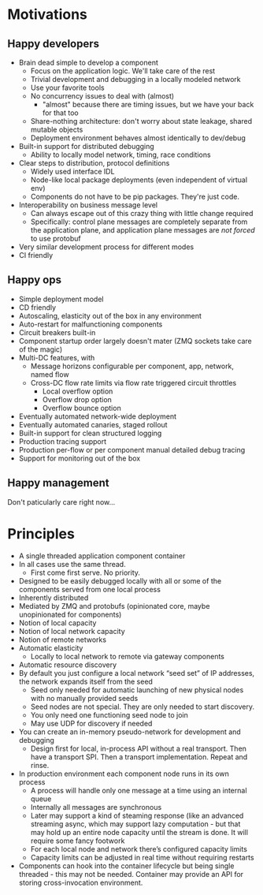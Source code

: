 # Motivations

## Happy developers

* Brain dead simple to develop a component
    * Focus on the application logic. We'll take care of the rest
    * Trivial development and debugging in a locally modeled network
    * Use your favorite tools
    * No concurrency issues to deal with (almost)
        * "almost" because there are timing issues, but we have your back for that too
    * Share-nothing architecture: don't worry about state leakage, shared mutable objects
    * Deployment environment behaves almost identically to dev/debug
* Built-in support for distributed debugging
    * Ability to locally model network, timing, race conditions
* Clear steps to distribution, protocol definitions
    * Widely used interface IDL
    * Node-like local package deployments (even independent of virtual env)
    * Components do not have to be pip packages. They're just code.
* Interoperability on business message level
    * Can always escape out of this crazy thing with little change required
    * Specifically: control plane messages are completely separate from
      the application plane, and application plane messages are *not
      forced* to use protobuf
* Very similar development process for different modes
* CI friendly

## Happy ops

* Simple deployment model
* CD friendly
* Autoscaling, elasticity out of the box in any environment
* Auto-restart for malfunctioning components
* Circuit breakers built-in
* Component startup order largely doesn't mater (ZMQ sockets take care of the magic)
* Multi-DC features, with
    * Message horizons configurable per component, app, network, named flow
    * Cross-DC flow rate limits via flow rate triggered circuit throttles
        * Local overflow option
        * Overflow drop option
        * Overflow bounce option
* Eventually automated network-wide deployment
* Eventually automated canaries, staged rollout
* Built-in support for clean structured logging
* Production tracing support
* Production per-flow or per component manual detailed debug tracing
* Support for monitoring out of the box

## Happy management

Don't paticularly care right now...

# Principles

* A single threaded application component container
* In all cases use the same thread.
  * First come first serve. No priority.
* Designed to be easily debugged locally with all or some of the components served from one local process
* Inherently distributed
* Mediated by ZMQ and protobufs (opinionated core, maybe unopinionated for components)
* Notion of local capacity
* Notion of local network capacity
* Notion of remote networks
* Automatic elasticity
    * Locally to local network to remote via gateway components
* Automatic resource discovery
* By default you just configure a local network “seed set” of IP addresses, the network expands itself from the seed
    * Seed only needed for automatic launching of new physical nodes with no manually provided seeds
    * Seed nodes are not special. They are only needed to start discovery.
    * You only need one functioning seed node to join
    * May use UDP for discovery if needed
* You can create an in-memory pseudo-network for development and debugging
    * Design first for local, in-process API without a real transport. Then have a transport SPI. Then a transport implementation. Repeat and rinse.
* In production environment each component node runs in its own process
    * A process will handle only one message at a time using an internal queue
    * Internally all messages are synchronous
    * Later may support a kind of steaming response (like an advanced streaming async, which may support lazy computation - but that may hold up an entire node capacity until the stream is done. It will require some fancy footwork
    * For each local node and network there’s configured capacity limits
    * Capacity limits can be adjusted in real time without requiring restarts
* Components can hook into the container lifecycle but being single threaded - this may not be needed. Container may provide an API for storing cross-invocation environment.

